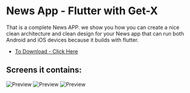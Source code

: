# News App - Flutter with Get-X

That is a complete News APP.
we show you how you can create a nice
clean architecture and clean design for your News app that can
run both Android and iOS devices because it builds with flutter.

- [To Download - Click Here](https://www.mediafire.com/file/rk86y1wr7l6py1c/newsApp.apk/file)
## Screens it contains:

![Preview](1.png)
![Preview](2.png)
![Preview](3.png)